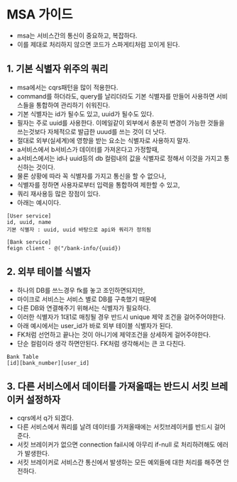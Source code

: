 # MSA 가이드
* msa는 서비스간의 통신이 중요하고, 복잡하다.
* 이를 제대로 처리하지 않으면 코드가 스파게티처럼 꼬이게 된다.

## 1. 기본 식별자 위주의 쿼리
* msa에서는 cqrs패턴을 많이 적용한다.
* command를 하더라도, query를 날리더라도 기본 식별자를 만들어 사용하면 서비스들을 통합하여 관리하기 쉬워진다.
* 기본 식별자는 id가 될수도 있고, uuid가 될수도 있다.
* 필자는 주로 uuid를 사용한다. 이메일같이 외부에서 충분히 변경이 가능한 것들을 쓰는것보다 자체적으로 발급한 uuud를 쓰는 것이 더 낫다.
* 절대로 외부(실세계)에 영향을 받는 요소는 식별자로 사용하지 말자.
* a서비스에서 b서비스가 데이터를 가져온다고 가정할때,
* a서비스에서는 id나 uuid등의 db 컬럼내의 값을 식별자로 정해서 이것을 가지고 통신하는 것이다.
* 물론 상황에 따라 꼭 식별자를 가지고 통신을 할 수 없으나,
* 식별자를 정하면 사용자로부터 입력을 통합하여 제한할 수 있고,
* 쿼리 재사용등 많은 장점이 있다. 
* 아래는 예시이다.
```
[User service]
id, uuid, name
기본 식별자 : uuid, uuid 바탕으로 api와 쿼리가 정의됨

[Bank service]
feign client - @("/bank-info/{uuid})
```

## 2. 외부 테이블 식별자
* 하나의 DB를 쓰느경우 fk를 놓고 조인하면되지만,
* 마이크로 서비스는 서비스 별로 DB를 구축했기 때문에
* 다른 DB와 연결해주기 위해서는 식별자가 필요하다.
* 이러한 식별자가 1대1로 매칭될 경우 반드시 unique 제약 조건을 걸어주어야한다.
* 아래 예시에서는 user_id가 바로 외부 테이블 식별자가 된다.
* FK처럼 선언하고 끝나는 것이 아니기에 제약조건을 상세하게 걸어주야한다.
* 단순 컬럼이라 생각 하면안된다. FK처럼 생각해서는 큰 코 다친다.
```
Bank Table
[id][bank_number][user_id]
```

## 3. 다른 서비스에서 데이터를 가져올때는 반드시 서킷 브레이커 설정하자
* cqrs에서 q가 되겠다.
* 다른 서비스에서 쿼리를 날려 데이터를 가져올때에는 서킷브레이커를 반드시 걸어준다.
* 서킷 브레이커가 없으면 connection fail시에 아무리 if-null 로 처리하려해도 에러가 발생한다.
* 서킷 브레이커로 서비스간 통신에서 발생하는 모든 예외들에 대한 처리를 해주면 안전하다.
